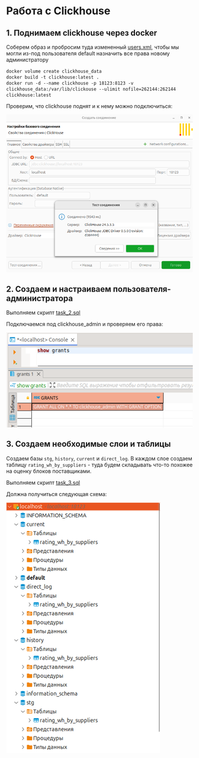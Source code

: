 # Работа с Clickhouse

## 1. Поднимаем clickhouse через docker

Соберем образ и пробросим туда измененный [users.xml](./users.xml), чтобы мы могли из-под пользователя default назначить все права новому администратору

```
docker volume create clickhouse_data
docker build -t clickhouse:latest .
docker run -d --name clickhouse -p 18123:8123 -v clickhouse_data:/var/lib/clickouse --ulimit nofile=262144:262144 clickhouse:latest
```

Проверим, что clickhouse поднят и к нему можно подключиться:

![Clickhouse поднят](./img/connect_clickhouse.png "Clickhouse поднят")

## 2. Создаем и настраиваем пользователя-администратора

Выполняем скрипт [task_2.sql](./scripts/task_2.sql)

Подключаемся под clickhouse_admin и проверяем его права:

![Права clickhouse_admin](./img/clickhouse_admin.png "Права clickhouse_admin")

## 3. Создаем необходимые слои и таблицы

Создаем базы `stg`, `history`, `current` и `direct_log`. В каждом слое создаем таблицу `rating_wh_by_suppliers` - туда будем складывать что-то похожее на оценку блоков поставщиками.

Выполняем скрипт [task_3.sql](./scripts/task_3.sql)

Должна получиться следующая схема:

![Базы данных и таблицы](./img/create_databases_and_tables.png "Базы данных и таблицы")
